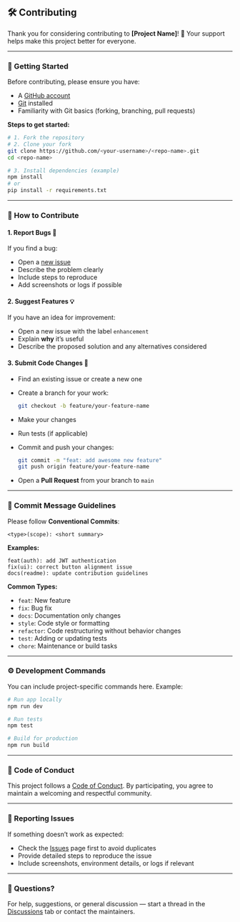 

## 🛠️ Contributing

Thank you for considering contributing to **[Project Name]**! 🎉
Your support helps make this project better for everyone.

---

### 🚀 Getting Started

Before contributing, please ensure you have:

* A [GitHub account](https://github.com/join)
* [Git](https://git-scm.com/) installed
* Familiarity with Git basics (forking, branching, pull requests)

**Steps to get started:**

```bash
# 1. Fork the repository
# 2. Clone your fork
git clone https://github.com/<your-username>/<repo-name>.git
cd <repo-name>

# 3. Install dependencies (example)
npm install
# or
pip install -r requirements.txt
```

---

### 🧩 How to Contribute

#### 1. Report Bugs 🐛

If you find a bug:

* Open a [new issue](../../issues)
* Describe the problem clearly
* Include steps to reproduce
* Add screenshots or logs if possible

#### 2. Suggest Features 💡

If you have an idea for improvement:

* Open a new issue with the label `enhancement`
* Explain **why** it’s useful
* Describe the proposed solution and any alternatives considered

#### 3. Submit Code Changes 🧠

* Find an existing issue or create a new one
* Create a branch for your work:

  ```bash
  git checkout -b feature/your-feature-name
  ```
* Make your changes
* Run tests (if applicable)
* Commit and push your changes:

  ```bash
  git commit -m "feat: add awesome new feature"
  git push origin feature/your-feature-name
  ```
* Open a **Pull Request** from your branch to `main`

---

### 🧾 Commit Message Guidelines

Please follow **Conventional Commits**:

```
<type>(scope): <short summary>
```

**Examples:**

```
feat(auth): add JWT authentication
fix(ui): correct button alignment issue
docs(readme): update contribution guidelines
```

**Common Types:**

* `feat`: New feature
* `fix`: Bug fix
* `docs`: Documentation only changes
* `style`: Code style or formatting
* `refactor`: Code restructuring without behavior changes
* `test`: Adding or updating tests
* `chore`: Maintenance or build tasks

---

### ⚙️ Development Commands

You can include project-specific commands here. Example:

```bash
# Run app locally
npm run dev

# Run tests
npm test

# Build for production
npm run build
```

---

### 🤝 Code of Conduct

This project follows a [Code of Conduct](./CODE_OF_CONDUCT.md).
By participating, you agree to maintain a welcoming and respectful community.

---

### 🐞 Reporting Issues

If something doesn’t work as expected:

* Check the [Issues](../../issues) page first to avoid duplicates
* Provide detailed steps to reproduce the issue
* Include screenshots, environment details, or logs if relevant

---

### 💬 Questions?

For help, suggestions, or general discussion — start a thread in the [Discussions](../../discussions) tab or contact the maintainers.


